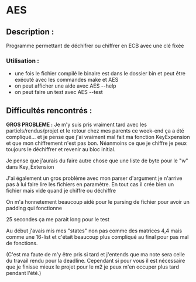 # AES

## Description : 

Programme permettant de déchifrer ou chiffrer en ECB avec une clé fixée

### Utilisation : 

- une fois le fichier compilé le binaire est dans le dossier bin et peut être exécuté avec les commandes make et AES
- on peut afficher une aide avec AES --help 
- on peut faire un test avec AES --test
 

## Difficultés rencontrés : 

**GROS PROBLEME :** Je m'y suis pris vraiment tard avec les partiels/rendus/projet et le retour chez mes parents ce week-end ça a été compliqué... et je pense que j'ai vraiment mal fait ma fonction KeyExpension et que mon chiffrement n'est pas bon. Néanmoins ce que je chiffre je peux toujours le déchiffrer et revenir au bloc initial.

Je pense que j'aurais du faire autre chose que une liste de byte pour le "w" dans Key_Extension

J'ai également un gros problème avec mon parser d'argument je n'arrive pas à lui faire lire les fichiers en paramètre. En tout cas il crée bien un fichier mais vide quand je chiffre ou déchiffre

On m'a honnetement beaucoup aidé pour le parsing de fichier pour avoir un padding qui fonctionne 

25 secondes ça me parait long pour le test

Au début j'avais mis mes "states" non pas comme des matrices 4,4 mais comme une 16-list et c'était beaucoup plus compliqué au final pour pas mal de fonctions.

(C'est ma faute de m'y être pris si tard et j'entends que ma note sera celle du travail rendu pour la deadline. Cependant si pour vous il est nécessaire que je finisse mieux le projet pour le m2 je peux m'en occuper plus tard pendant l'été.)